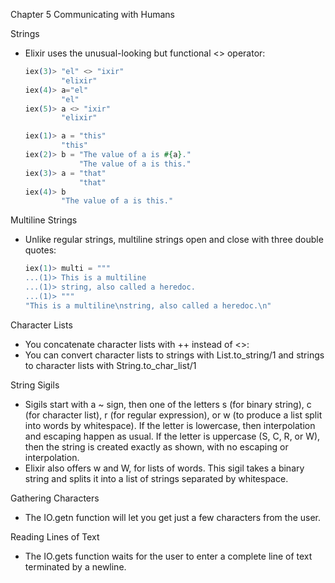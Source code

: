 Chapter 5 Communicating with Humans

Strings
  - Elixir uses the unusual-looking but functional <> operator:

     ```Elixir
     iex(3)> "el" <> "ixir"
             "elixir"
     iex(4)> a="el"
             "el"
     iex(5)> a <> "ixir"
             "elixir"
     ```

     ```Elixir
     iex(1)> a = "this"
             "this"
     iex(2)> b = "The value of a is #{a}."   
                 "The value of a is this."
     iex(3)> a = "that"
                 "that"
     iex(4)> b
             "The value of a is this."
     ```

Multiline Strings
- Unlike regular strings, multiline strings open and close with three double quotes:

   ```Elixir
   iex(1)> multi = """
   ...(1)> This is a multiline
   ...(1)> string, also called a heredoc.
   ...(1)> """
   "This is a multiline\nstring, also called a heredoc.\n"
   ```

Character Lists
  - You concatenate character lists with ++ instead of <>:
  - You can convert character lists to strings with List.to_string/1 and strings to character lists with String.to_char_list/1

String Sigils
  - Sigils start with a ~ sign, then one of the letters s (for binary string), c (for character list), r (for regular expression), or w (to produce a list split into words by whitespace). If the letter is lowercase, then interpolation and escaping happen as usual. If the letter is uppercase (S, C, R, or W), then the string is created exactly as shown, with no escaping or interpolation.
  - Elixir also offers w and W, for lists of words. This sigil takes a binary string and splits it into a list of strings separated by whitespace.

Gathering Characters
  - The IO.getn function will let you get just a few characters from the user.

Reading Lines of Text
  - The IO.gets function waits for the user to enter a complete line of text terminated by a newline.
  
